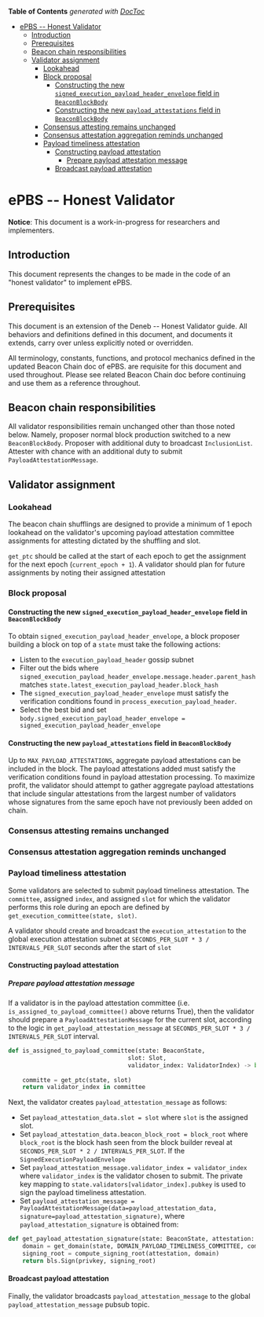 <!-- START doctoc generated TOC please keep comment here to allow auto update -->
<!-- DON'T EDIT THIS SECTION, INSTEAD RE-RUN doctoc TO UPDATE -->
**Table of Contents**  *generated with [DocToc](https://github.com/thlorenz/doctoc)*

- [ePBS -- Honest Validator](#epbs----honest-validator)
  - [Introduction](#introduction)
  - [Prerequisites](#prerequisites)
  - [Beacon chain responsibilities](#beacon-chain-responsibilities)
  - [Validator assignment](#validator-assignment)
    - [Lookahead](#lookahead)
    - [Block proposal](#block-proposal)
      - [Constructing the new `signed_execution_payload_header_envelope` field in  `BeaconBlockBody`](#constructing-the-new-signed_execution_payload_header_envelope-field-in--beaconblockbody)
      - [Constructing the new `payload_attestations` field in  `BeaconBlockBody`](#constructing-the-new-payload_attestations-field-in--beaconblockbody)
    - [Consensus attesting remains unchanged](#consensus-attesting-remains-unchanged)
    - [Consensus attestation aggregation reminds unchanged](#consensus-attestation-aggregation-reminds-unchanged)
    - [Payload timeliness attestation](#payload-timeliness-attestation)
      - [Constructing payload attestation](#constructing-payload-attestation)
        - [Prepare payload attestation message](#prepare-payload-attestation-message)
      - [Broadcast payload attestation](#broadcast-payload-attestation)

<!-- END doctoc generated TOC please keep comment here to allow auto update -->

# ePBS -- Honest Validator

**Notice**: This document is a work-in-progress for researchers and implementers.


## Introduction

This document represents the changes to be made in the code of an "honest validator" to implement ePBS.

## Prerequisites

This document is an extension of the Deneb -- Honest Validator guide.
All behaviors and definitions defined in this document, and documents it extends, carry over unless explicitly noted or overridden.

All terminology, constants, functions, and protocol mechanics defined in the updated Beacon Chain doc of ePBS. are requisite for this document and used throughout.
Please see related Beacon Chain doc before continuing and use them as a reference throughout.

## Beacon chain responsibilities

All validator responsibilities remain unchanged other than those noted below. Namely, proposer normal block production switched to a new `BeaconBlockBody`.
Proposer with additional duty to broadcast `InclusionList`.
Attester with chance with an additional duty to submit `PayloadAttestationMessage`.

## Validator assignment

### Lookahead

The beacon chain shufflings are designed to provide a minimum of 1 epoch lookahead
on the validator's upcoming payload attestation committee assignments for attesting dictated by the shuffling and slot.

`get_ptc` should be called at the start of each epoch
to get the assignment for the next epoch (`current_epoch + 1`).
A validator should plan for future assignments by noting their assigned attestation

### Block proposal

#### Constructing the new `signed_execution_payload_header_envelope` field in  `BeaconBlockBody`

To obtain `signed_execution_payload_header_envelope`, a block proposer building a block on top of a `state` must take the following actions:
* Listen to the `execution_payload_header` gossip subnet
* Filter out the bids where `signed_execution_payload_header_envelope.message.header.parent_hash` matches `state.latest_execution_payload_header.block_hash`
* The `signed_execution_payload_header_envelope` must satisfy the verification conditions found in `process_execution_payload_header`.
* Select the best bid and set `body.signed_execution_payload_header_envelope = signed_execution_payload_header_envelope`

#### Constructing the new `payload_attestations` field in  `BeaconBlockBody`

Up to `MAX_PAYLOAD_ATTESTATIONS`, aggregate payload attestations can be included in the block. 
The payload attestations added must satisfy the verification conditions found in payload attestation processing. 
To maximize profit, the validator should attempt to gather aggregate payload attestations that include singular attestations from the largest number of validators whose signatures from the same epoch have not previously been added on chain.

### Consensus attesting remains unchanged

### Consensus attestation aggregation reminds unchanged

### Payload timeliness attestation

Some validators are selected to submit payload timeliness attestation. The `committee`, assigned `index`, and assigned `slot` for which the validator performs this role during an epoch are defined by `get_execution_committee(state, slot)`.

A validator should create and broadcast the `execution_attestation` to the global execution attestation subnet at `SECONDS_PER_SLOT * 3 / INTERVALS_PER_SLOT` seconds after the start of `slot`

#### Constructing payload attestation

##### Prepare payload attestation message
If a validator is in the payload attestation committee (i.e. `is_assigned_to_payload_committee()` above returns True), 
then the validator should prepare a `PayloadAttestationMessage` for the current slot,
according to the logic in `get_payload_attestation_message` at `SECONDS_PER_SLOT * 3 / INTERVALS_PER_SLOT` interval.

```python
def is_assigned_to_payload_committee(state: BeaconState,
                                  slot: Slot,
                                  validator_index: ValidatorIndex) -> bool:
                                                     
    committe = get_ptc(state, slot)
    return validator_index in committee
```

Next, the validator creates `payload_attestation_message` as follows:
* Set `payload_attestation_data.slot = slot` where `slot` is the assigned slot.
* Set `payload_attestation_data.beacon_block_root = block_root` where `block_root` is the block hash seen from the block builder reveal at `SECONDS_PER_SLOT * 2 / INTERVALS_PER_SLOT`. If the `SignedExecutionPayloadEnvelope`
* Set `payload_attestation_message.validator_index = validator_index` where `validator_index` is the validator chosen to submit. The private key mapping to `state.validators[validator_index].pubkey` is used to sign the payload timeliness attestation.
* Set `payload_attestation_message = PayloadAttestationMessage(data=payload_attestation_data, signature=payload_attestation_signature)`, where `payload_attestation_signature` is obtained from:

```python
def get_payload_attestation_signature(state: BeaconState, attestation: PayloadAttestationMessage, privkey: int) -> BLSSignature:
    domain = get_domain(state, DOMAIN_PAYLOAD_TIMELINESS_COMMITTEE, compute_epoch_at_slot(attestation.slot))
    signing_root = compute_signing_root(attestation, domain)
    return bls.Sign(privkey, signing_root)
```

#### Broadcast payload attestation

Finally, the validator broadcasts `payload_attestation_message` to the global `payload_attestation_message` pubsub topic.

